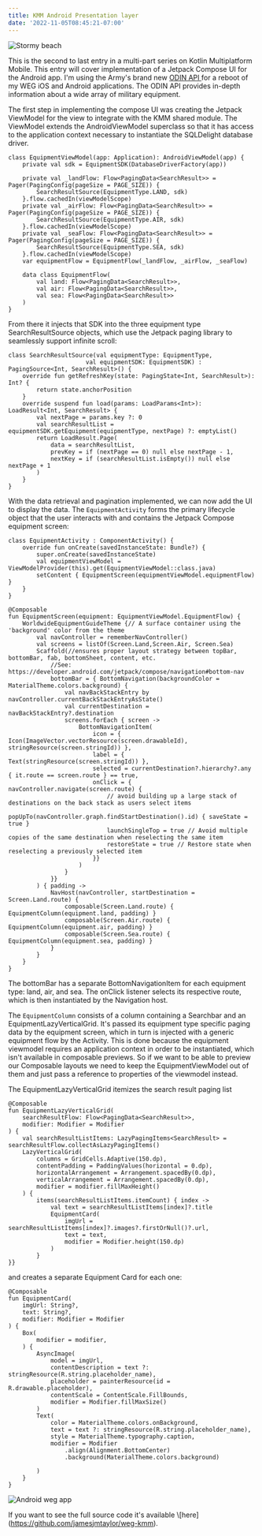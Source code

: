 ```yaml
---
title: KMM Android Presentation layer
date: '2022-11-05T08:45:21-07:00'
---
```

![Stormy beach](/img/blog/compose.jpg)

This is the second to last entry in a multi-part series on Kotlin Multiplatform Mobile.  This entry will cover implementation of a Jetpack Compose UI for the Android app.  I'm using the Army's brand new [ODIN API ](https://odin.tradoc.army.mil/WEG) for a reboot of my WEG iOS and Android applications.  The ODIN API provides in-depth information about a wide array of military equipment.  

The first step in implementing the compose UI was creating the Jetpack ViewModel for the view to integrate with the KMM shared module.  The ViewModel extends the AndroidViewModel superclass so that it has access to the application context necessary to instantiate the SQLDelight database driver. 

```
class EquipmentViewModel(app: Application): AndroidViewModel(app) {
    private val sdk = EquipmentSDK(DatabaseDriverFactory(app))

    private val _landFlow: Flow<PagingData<SearchResult>> = Pager(PagingConfig(pageSize = PAGE_SIZE)) {
        SearchResultSource(EquipmentType.LAND, sdk)
    }.flow.cachedIn(viewModelScope)
    private val _airFlow: Flow<PagingData<SearchResult>> = Pager(PagingConfig(pageSize = PAGE_SIZE)) {
        SearchResultSource(EquipmentType.AIR, sdk)
    }.flow.cachedIn(viewModelScope)
    private val _seaFlow: Flow<PagingData<SearchResult>> = Pager(PagingConfig(pageSize = PAGE_SIZE)) {
        SearchResultSource(EquipmentType.SEA, sdk)
    }.flow.cachedIn(viewModelScope)
    var equipmentFlow = EquipmentFlow(_landFlow, _airFlow, _seaFlow)

    data class EquipmentFlow(
        val land: Flow<PagingData<SearchResult>>,
        val air: Flow<PagingData<SearchResult>>,
        val sea: Flow<PagingData<SearchResult>>
    )
}
```

 From there it injects that SDK into the three equipment type SearchResultSource objects, which use the Jetpack paging library to seamlessly support infinite scroll:

```
class SearchResultSource(val equipmentType: EquipmentType,
                      val equipmentSDK: EquipmentSDK) : PagingSource<Int, SearchResult>() {
    override fun getRefreshKey(state: PagingState<Int, SearchResult>): Int? {
        return state.anchorPosition
    }
    override suspend fun load(params: LoadParams<Int>): LoadResult<Int, SearchResult> {
        val nextPage = params.key ?: 0
        val searchResultList = equipmentSDK.getEquipment(equipmentType, nextPage) ?: emptyList()
        return LoadResult.Page(
            data = searchResultList,
            prevKey = if (nextPage == 0) null else nextPage - 1,
            nextKey = if (searchResultList.isEmpty()) null else nextPage + 1
        )
    }
}
```

With the data retrieval and pagination implemented, we can now add the UI to display the data.  The `EquipmentActivity` forms the primary lifecycle object that the user interacts with and contains the Jetpack Compose equipment screen:

```
class EquipmentActivity : ComponentActivity() {
    override fun onCreate(savedInstanceState: Bundle?) {
        super.onCreate(savedInstanceState)
        val equipmentViewModel = ViewModelProvider(this).get(EquipmentViewModel::class.java)
        setContent { EquipmentScreen(equipmentViewModel.equipmentFlow) }
    }
}

@Composable
fun EquipmentScreen(equipment: EquipmentViewModel.EquipmentFlow) {
    WorldwideEquipmentGuideTheme {// A surface container using the 'background' color from the theme
        val navController = rememberNavController()
        val screens = listOf(Screen.Land,Screen.Air, Screen.Sea)
        Scaffold(//ensures proper layout strategy between topBar, bottomBar, fab, bottomSheet, content, etc.
            //See: https://developer.android.com/jetpack/compose/navigation#bottom-nav
            bottomBar = { BottomNavigation(backgroundColor = MaterialTheme.colors.background) {
                val navBackStackEntry by navController.currentBackStackEntryAsState()
                val currentDestination = navBackStackEntry?.destination
                screens.forEach { screen ->
                    BottomNavigationItem(
                        icon = { Icon(ImageVector.vectorResource(screen.drawableId), stringResource(screen.stringId)) },
                        label = { Text(stringResource(screen.stringId)) },
                        selected = currentDestination?.hierarchy?.any { it.route == screen.route } == true,
                        onClick = { navController.navigate(screen.route) {
                            // avoid building up a large stack of destinations on the back stack as users select items
                            popUpTo(navController.graph.findStartDestination().id) { saveState = true }
                            launchSingleTop = true // Avoid multiple copies of the same destination when reselecting the same item
                            restoreState = true // Restore state when reselecting a previously selected item
                        }}
                    )
                }
            }}
        ) { padding ->
            NavHost(navController, startDestination = Screen.Land.route) {
                composable(Screen.Land.route) { EquipmentColumn(equipment.land, padding) }
                composable(Screen.Air.route) { EquipmentColumn(equipment.air, padding) }
                composable(Screen.Sea.route) { EquipmentColumn(equipment.sea, padding) }
            }
        }
    }
}
```

The bottomBar has a separate BottomNavigationItem for each equipment type: land, air, and sea.  The onClick listener selects its respective route, which is then instantiated by the Navigation host.  

The `EquipmentColumn` consists of a column containing a Searchbar and an EquipmentLazyVerticalGrid.  It's passed its equipment type specific paging data by the equipment screen, which in turn is injected with a generic equipment flow by the Activity.  This is done because the equipment viewmodel requires an application context in order to be instantiated, which isn't available in composable previews.  So if we want to be able to preview our Composable layouts we need to keep the EquipmentViewModel out of them and just pass a reference to properties of the viewmodel instead.

The EquipmentLazyVerticalGrid itemizes the search result paging list

```
@Composable
fun EquipmentLazyVerticalGrid(
    searchResultFlow: Flow<PagingData<SearchResult>>,
    modifier: Modifier = Modifier
) {
    val searchResultListItems: LazyPagingItems<SearchResult> = searchResultFlow.collectAsLazyPagingItems()
    LazyVerticalGrid(
        columns = GridCells.Adaptive(150.dp),
        contentPadding = PaddingValues(horizontal = 0.dp),
        horizontalArrangement = Arrangement.spacedBy(0.dp),
        verticalArrangement = Arrangement.spacedBy(0.dp),
        modifier = modifier.fillMaxHeight()
    ) {
        items(searchResultListItems.itemCount) { index ->
            val text = searchResultListItems[index]?.title
            EquipmentCard(
                imgUrl = searchResultListItems[index]?.images?.firstOrNull()?.url,
                text = text,
                modifier = Modifier.height(150.dp)
            )
        }
}}
```

 and creates a separate Equipment Card for each one:

```
@Composable
fun EquipmentCard(
    imgUrl: String?,
    text: String?,
    modifier: Modifier = Modifier
) {
    Box(
        modifier = modifier,
    ) {
        AsyncImage(
            model = imgUrl,
            contentDescription = text ?: stringResource(R.string.placeholder_name),
            placeholder = painterResource(id = R.drawable.placeholder),
            contentScale = ContentScale.FillBounds,
            modifier = Modifier.fillMaxSize()
        )
        Text(
            color = MaterialTheme.colors.onBackground,
            text = text ?: stringResource(R.string.placeholder_name),
            style = MaterialTheme.typography.caption,
            modifier = Modifier
                .align(Alignment.BottomCenter)
                .background(MaterialTheme.colors.background)

        )
    }
}
```
![Android weg app](/img/blog/land.png)

If you want to see the full source code it's available \\\[here](https://github.com/jamesjmtaylor/weg-kmm).
